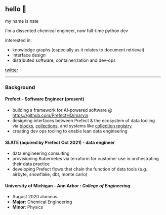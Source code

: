 ## hello 👋 
my name is nate

i'm a dissented chemical engineer, now full-time python dev

interested in:
- knowledge graphs (especially as it relates to document retrieval)
- interface design
- distributed software, containerization and dev-ops

[twitter](https://twitter.com/Nathan_Nowack)

---

### Background

#### Prefect - Software Engineer (present)
- building a framework for AI-powered software @ https://github.com/PrefectHQ/marvin
- designing interfaces between Prefect & the ecosystem of data tooling via [blocks](https://docs.prefect.io/concepts/blocks/), [collections](https://docs.prefect.io/collections/catalog/), and systems like [collection registry](https://github.com/PrefectHQ/prefect-collection-registry)
- creating dev ops tooling to enable lean data engineering

#### SLATE (aquired by Prefect Oct 2021) - data engineer
- data engineering consulting
- provisioning Kubernetes via terraform for customer use in orchestrating their data practice
- developing Prefect flows that chain the function of data tools (e.g. airbyte, snowflake, dbt, monte carlo) 

#### University of Michigan - Ann Arbor :  *College of Engineering*
-  August 2020 alumnus
- **Major:** Chemical Engineering
- **Minor**: Physics
